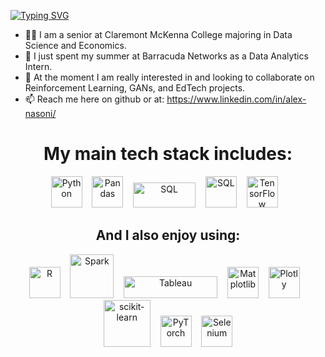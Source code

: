 [![Typing SVG](https://readme-typing-svg.herokuapp.com?font=Arial&pause=5000&color=2991CFDC&random=false&width=435&lines=Welcome+to+my+Github)](https://git.io/typing-svg)

- 🧑‍🎓 I am a senior at Claremont McKenna College majoring in Data Science and Economics.
- 🔭 I just spent my summer at Barracuda Networks as a Data Analytics Intern.
- 🌱 At the moment I am really interested in and looking to collaborate on Reinforcement Learning, GANs, and EdTech projects.
- 📫 Reach me here on github or at: https://www.linkedin.com/in/alex-nasoni/

<h1 align="center">My main tech stack includes:</h1>

<p align="center">
    <img src="https://cdn.jsdelivr.net/gh/devicons/devicon/icons/python/python-original.svg" alt="Python" width="50" height="50">&nbsp;&nbsp;&nbsp;
        <img src="https://cdn.jsdelivr.net/gh/devicons/devicon/icons/pandas/pandas-original.svg" alt="Pandas" width="50" height="50">&nbsp;&nbsp;&nbsp;
    <img src="https://upload.wikimedia.org/wikipedia/commons/8/87/Sql_data_base_with_logo.png" alt="SQL" width="100" height="40">&nbsp;&nbsp;&nbsp;
    <img src="https://upload.wikimedia.org/wikipedia/commons/2/29/Postgresql_elephant.svg" alt="SQL" width="50" height="50">&nbsp;&nbsp;&nbsp;
        <img src="https://cdn.jsdelivr.net/gh/devicons/devicon/icons/tensorflow/tensorflow-original.svg" alt="TensorFlow" width="50" height="50">&nbsp;&nbsp;&nbsp;

<h2 align="center">And I also enjoy using:</h2>

<p align="center">
    <img src="https://cdn.jsdelivr.net/gh/devicons/devicon/icons/r/r-original.svg" alt="R" width="50" height="50">&nbsp;&nbsp;&nbsp;
    <img src="https://upload.wikimedia.org/wikipedia/commons/f/f3/Apache_Spark_logo.svg" alt="Spark" width="70" height="70">&nbsp;&nbsp;&nbsp;
     <img src="https://upload.wikimedia.org/wikipedia/commons/4/4b/Tableau_Logo.png" alt="Tableau" width="150" height="35">&nbsp;&nbsp;&nbsp;
    <img src="https://cdn.jsdelivr.net/gh/devicons/devicon/icons/matplotlib/matplotlib-original.svg" alt="Matplotlib" width="50" height="50">&nbsp;&nbsp;&nbsp;
    <img src="https://cdn.jsdelivr.net/gh/devicons/devicon/icons/plotly/plotly-original.svg" alt="Plotly" width="50" height="50">&nbsp;&nbsp;&nbsp;
    <img src="https://cdn.jsdelivr.net/gh/devicons/devicon/icons/scikitlearn/scikitlearn-original.svg" alt="scikit-learn" width="75" height="75">&nbsp;&nbsp;&nbsp;
    <img src="https://cdn.jsdelivr.net/gh/devicons/devicon/icons/pytorch/pytorch-original.svg" alt="PyTorch" width="50" height="50">&nbsp;&nbsp;&nbsp;
    <img src="https://upload.wikimedia.org/wikipedia/commons/d/d5/Selenium_Logo.png" alt="Selenium" width="50" height="50">
</p>
